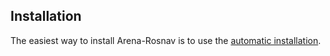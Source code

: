 ## Installation

The easiest way to install Arena-Rosnav is to use the [automatic installation](https://arena-rosnav.readthedocs.io/en/latest/tutorials/installation/).
